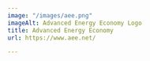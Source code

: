 ```yaml
---
image: "/images/aee.png"
imageAlt: Advanced Energy Economy Logo
title: Advanced Energy Economy
url: https://www.aee.net/

---
```

